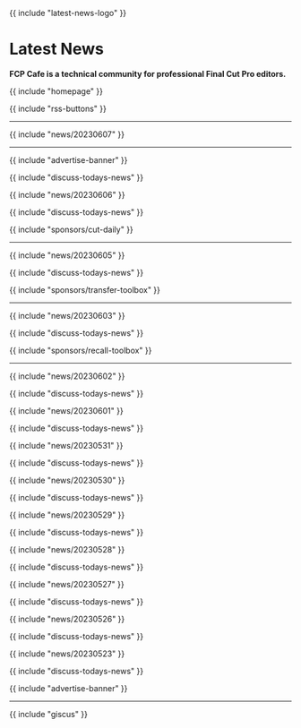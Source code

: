 {{ include "latest-news-logo" }}

# Latest News

**FCP Cafe is a technical community for professional Final Cut Pro editors.**

{{ include "homepage" }}

{{ include "rss-buttons" }}

---

{{ include "news/20230607" }}

---

{{ include "advertise-banner" }}

{{ include "discuss-todays-news" }}

{{ include "news/20230606" }}

{{ include "discuss-todays-news" }}

{{ include "sponsors/cut-daily" }}

---

{{ include "news/20230605" }}

{{ include "discuss-todays-news" }}

{{ include "sponsors/transfer-toolbox" }}

---

{{ include "news/20230603" }}

{{ include "discuss-todays-news" }}

{{ include "sponsors/recall-toolbox" }}

---

{{ include "news/20230602" }}

{{ include "discuss-todays-news" }}

{{ include "news/20230601" }}

{{ include "discuss-todays-news" }}

{{ include "news/20230531" }}

{{ include "discuss-todays-news" }}

{{ include "news/20230530" }}

{{ include "discuss-todays-news" }}

{{ include "news/20230529" }}

{{ include "discuss-todays-news" }}

{{ include "news/20230528" }}

{{ include "discuss-todays-news" }}

{{ include "news/20230527" }}

{{ include "discuss-todays-news" }}

{{ include "news/20230526" }}

{{ include "discuss-todays-news" }}

{{ include "news/20230523" }}

{{ include "discuss-todays-news" }}

{{ include "advertise-banner" }}

---

{{ include "giscus" }}
